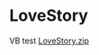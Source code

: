 # LoveStory
 VB test
[LoveStory.zip](https://github.com/woshichenghaibo/LoveStory/files/8750606/LoveStory.zip)
